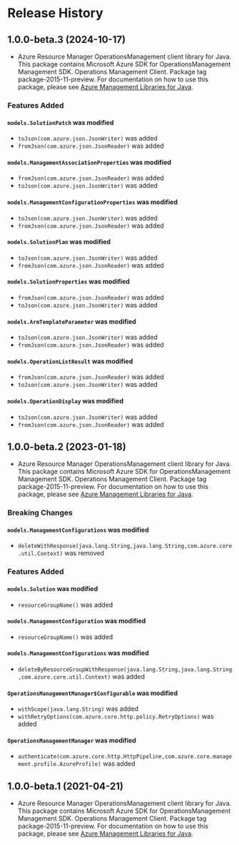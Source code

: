 # Release History

## 1.0.0-beta.3 (2024-10-17)

- Azure Resource Manager OperationsManagement client library for Java. This package contains Microsoft Azure SDK for OperationsManagement Management SDK. Operations Management Client. Package tag package-2015-11-preview. For documentation on how to use this package, please see [Azure Management Libraries for Java](https://aka.ms/azsdk/java/mgmt).

### Features Added

#### `models.SolutionPatch` was modified

* `toJson(com.azure.json.JsonWriter)` was added
* `fromJson(com.azure.json.JsonReader)` was added

#### `models.ManagementAssociationProperties` was modified

* `fromJson(com.azure.json.JsonReader)` was added
* `toJson(com.azure.json.JsonWriter)` was added

#### `models.ManagementConfigurationProperties` was modified

* `toJson(com.azure.json.JsonWriter)` was added
* `fromJson(com.azure.json.JsonReader)` was added

#### `models.SolutionPlan` was modified

* `toJson(com.azure.json.JsonWriter)` was added
* `fromJson(com.azure.json.JsonReader)` was added

#### `models.SolutionProperties` was modified

* `fromJson(com.azure.json.JsonReader)` was added
* `toJson(com.azure.json.JsonWriter)` was added

#### `models.ArmTemplateParameter` was modified

* `toJson(com.azure.json.JsonWriter)` was added
* `fromJson(com.azure.json.JsonReader)` was added

#### `models.OperationListResult` was modified

* `fromJson(com.azure.json.JsonReader)` was added
* `toJson(com.azure.json.JsonWriter)` was added

#### `models.OperationDisplay` was modified

* `toJson(com.azure.json.JsonWriter)` was added
* `fromJson(com.azure.json.JsonReader)` was added

## 1.0.0-beta.2 (2023-01-18)

- Azure Resource Manager OperationsManagement client library for Java. This package contains Microsoft Azure SDK for OperationsManagement Management SDK. Operations Management Client. Package tag package-2015-11-preview. For documentation on how to use this package, please see [Azure Management Libraries for Java](https://aka.ms/azsdk/java/mgmt).

### Breaking Changes

#### `models.ManagementConfigurations` was modified

* `deleteWithResponse(java.lang.String,java.lang.String,com.azure.core.util.Context)` was removed

### Features Added

#### `models.Solution` was modified

* `resourceGroupName()` was added

#### `models.ManagementConfiguration` was modified

* `resourceGroupName()` was added

#### `models.ManagementConfigurations` was modified

* `deleteByResourceGroupWithResponse(java.lang.String,java.lang.String,com.azure.core.util.Context)` was added

#### `OperationsManagementManager$Configurable` was modified

* `withScope(java.lang.String)` was added
* `withRetryOptions(com.azure.core.http.policy.RetryOptions)` was added

#### `OperationsManagementManager` was modified

* `authenticate(com.azure.core.http.HttpPipeline,com.azure.core.management.profile.AzureProfile)` was added

## 1.0.0-beta.1 (2021-04-21)

- Azure Resource Manager OperationsManagement client library for Java. This package contains Microsoft Azure SDK for OperationsManagement Management SDK. Operations Management Client. Package tag package-2015-11-preview. For documentation on how to use this package, please see [Azure Management Libraries for Java](https://aka.ms/azsdk/java/mgmt).
